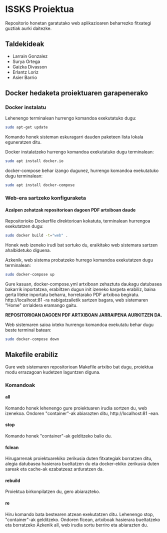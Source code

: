 # ISSKS Proiektua

Repositorio honetan garatutako web aplikazioaren beharrezko fitxategi guztiak aurki daitezke.

## Taldekideak
- Larrain Gonzalez
- Surya Ortega
- Gaizka Divasson
- Erlantz Loriz
- Asier Barrio

## Docker hedaketa proiektuaren garapenerako
### Docker instalatu
Lehenengo terminalean hurrengo komandoa exekutatuko dugu:
```sh
sudo apt-get update
```
Komando honek sisteman eskuragarri dauden paketeen lista lokala eguneratzen ditu.

Docker instalatzeko hurrengo komandoa exekutatuko dugu terminalean:
```sh
sudo apt install docker.io
```
docker-compose behar izango dugunez, hurrengo komandoa exekutatuko dugu terminalean:
```sh
sudo apt install docker-compose
```

### Web-era sartzeko konfiguraketa
#### Azalpen zehatzak repositorioan dagoen PDF artxiboan daude 
Repositorioko Dockerfile direktorioan kokatuta, terminalean hurrengoa exekutatzen dugu:
```sh
sudo docker build -t="web" .
```
Honek web izeneko irudi bat sortuko du, eraikitako web sistemara sartzen ahalbidetuko diguena.

Azkenik, web sistema probatzeko hurrego komandoa exekutatzen dugu terminalean:
```sh
sudo docker-compose up
```
Gure kasuan, docker-compose.yml artxiboan zehaztuta daukagu datubasea bakarrik inportatzea, erabiltzen dugun init izeneko karpeta erabiliz, baina gerta liteke inportatu beharra, horretarako PDF artxiboa begiratu.
http://localhost:81 -ra nabigatzailetik sartzen bagara, web sistemaren "Home" orrialdera eramango gaitu.  

**REPOSITORIOAN DAGOEN PDF ARTXIBOAN JARRAIPENA AURKITZEN DA.**

Web sistemaren saioa ixteko hurrengo komandoa exekutatu behar dugu beste terminal batean:
```sh
sudo docker-compose down
```
## Makefile erabiliz
Gure web sistemaren repositorioan Makefile artxibo bat dugu, proiektua modu errazagoan kudetzen laguntzen diguna.

### Komandoak

#### all
Komando honek lehenengo gure proiektuaren irudia sortzen du, web izenekoa.
Ondoren "container"-ak abiarazten ditu, http://localhost:81 -ean.

#### stop
Komando honek "container"-ak gelditzeko balio du.

#### fclean
Hirugarrenak proiektuarekiko zerikusia duten fitxategiak borratzen ditu, alegia datubasea hasierara bueltatzen du eta docker-ekiko zerikusia duten sareak eta cache-ak ezabatzeaz arduratzen da.

#### rebuild
Proiektua birkonpilatzen du, gero abiarazteko.

#### re
Hiru komando bata bestearen atzean exekutatzen ditu.
Lehenengo stop, "container"-ak gelditzeko.
Ondoren flcean, artxiboak hasierara bueltatzeko eta borratzeko
Azkenik all, web irudia sortu berriro eta abiarazten du.



